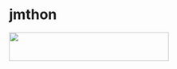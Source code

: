 # jmthon

<p align="left"><a href="https://heroku.com/deploy?template=https://github.com/elpop1234/roz"> <img src="https://img.shields.io/badge/Deploy%20To%20Heroku-purple?style=for-the-badge&logo=heroku" width="320" height="58.45"/></a></p>
